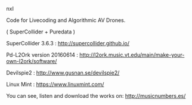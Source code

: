 
nxI

Code for Livecoding and Algorithmic AV Drones.

( SuperCollider + Puredata )

SuperCollider 3.6.3 : http://supercollider.github.io/

Pd-L2Ork version 20160614 : http://l2ork.music.vt.edu/main/make-your-own-l2ork/software/

Devilspie2 : http://www.gusnan.se/devilspie2/

Linux Mint : https://www.linuxmint.com/

You can see, listen and download the works on: http://musicnumbers.es/

